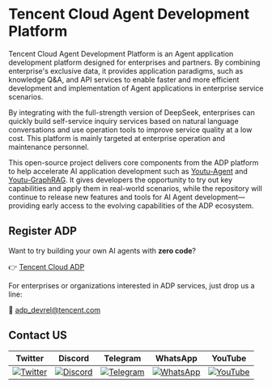 # Tencent Cloud Agent Development Platform

Tencent Cloud Agent Development Platform is an Agent application development platform designed for enterprises and partners. By combining enterprise's exclusive data, it provides application paradigms, such as knowledge Q&A, and API services to enable faster and more efficient development and implementation of Agent applications in enterprise service scenarios. 

By integrating with the full-strength version of DeepSeek, enterprises can quickly build self-service inquiry services based on natural language conversations and use operation tools to improve service quality at a low cost. This platform is mainly targeted at enterprise operation and maintenance personnel. 

This open-source project delivers core components from the ADP platform to help accelerate AI application development such as [Youtu-Agent](https://github.com/TencentCloudADP/youtu-agent) and [Youtu-GraphRAG](https://github.com/TencentCloudADP/youtu-graphrag). It gives developers the opportunity to try out key capabilities and apply them in real-world scenarios, while the repository will continue to release new features and tools for AI Agent development—providing early access to the evolving capabilities of the ADP ecosystem.

## Register ADP

Want to try building your own AI agents with **zero code**?

👉 [Tencent Cloud ADP](https://www.tencentcloud.com/products/tcadp)

For enterprises or organizations interested in ADP services, just drop us a line:

📩 [adp_devrel@tencent.com](mailto:adp_devrel@tencent.com)

## Contact US

| Twitter | Discord | Telegram | WhatsApp | YouTube |
|---------|---------|----------|----------|---------|
| [![Twitter](https://img.shields.io/badge/Twitter-1DA1F2?style=for-the-badge&logo=twitter&logoColor=white)](https://x.com/TencentCloudADP) | [![Discord](https://img.shields.io/badge/Discord-5865F2?style=for-the-badge&logo=discord&logoColor=white)](https://discord.gg/QjqhkHQVVM) | [![Telegram](https://img.shields.io/badge/Telegram-0088CC?style=for-the-badge&logo=telegram&logoColor=white)](https://t.me/tencentcloudadp) | [![WhatsApp](https://img.shields.io/badge/WhatsApp-25D366?style=for-the-badge&logo=whatsapp&logoColor=white)](https://chat.whatsapp.com/JVY58EeSFU8I82ZzN49PK6?mode=ems_copy_c) | [![YouTube](https://img.shields.io/badge/YouTube-FF0000?style=for-the-badge&logo=youtube&logoColor=white)](https://www.youtube.com/@tencentcloudadp) |
